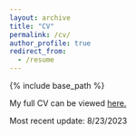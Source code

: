 ```yaml
---
layout: archive
title: "CV"
permalink: /cv/
author_profile: true
redirect_from:
  - /resume
---
```


{% include base_path %}

My full CV can be viewed [here.](https://drive.google.com/file/d/1Ch4zV9yjwawyT_B8-0N0TukDs3IVE6BR/view?usp=sharing)

Most recent update: 8/23/2023
